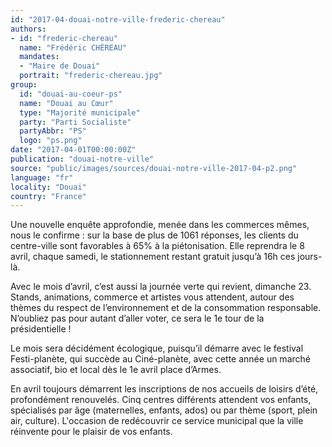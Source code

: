 ```yaml
---
id: "2017-04-douai-notre-ville-frederic-chereau"
authors:
- id: "frederic-chereau"
  name: "Frédéric CHÉREAU"
  mandates: 
  - "Maire de Douai"
  portrait: "frederic-chereau.jpg"
group:
  id: "douai-au-coeur-ps"
  name: "Douai au Cœur"
  type: "Majorité municipale"
  party: "Parti Socialiste"
  partyAbbr: "PS"
  logo: "ps.png"
date: "2017-04-01T00:00:00Z"
publication: "douai-notre-ville"
source: "public/images/sources/douai-notre-ville-2017-04-p2.png"
language: "fr"
locality: "Douai"
country: "France"
---
```


Une nouvelle enquête approfondie, menée dans les commerces mêmes, nous le confirme : sur la base de plus de 1061 réponses, les clients du centre-ville sont favorables à 65% à la piétonisation. Elle reprendra le 8 avril, chaque samedi, le stationnement restant gratuit jusqu’à 16h ces jours-là.

Avec le mois d’avril, c’est aussi la journée verte qui revient, dimanche 23. Stands, animations, commerce et artistes vous attendent, autour des thèmes du respect de l’environnement et de la consommation responsable. N’oubliez pas pour autant d’aller voter, ce sera le 1e tour de la présidentielle !

Le mois sera décidément écologique, puisqu’il démarre avec le festival Festi-planète, qui succède au Ciné-planète, avec cette année un marché associatif, bio et local dès le 1e avril place d’Armes.

En avril toujours démarrent les inscriptions de nos accueils de loisirs d’été, profondément renouvelés. Cinq centres différents attendent vos enfants, spécialisés par âge (maternelles, enfants, ados) ou par thème (sport, plein air, culture). L'occasion de redécouvrir ce service municipal que la ville réinvente pour le plaisir de vos enfants.
